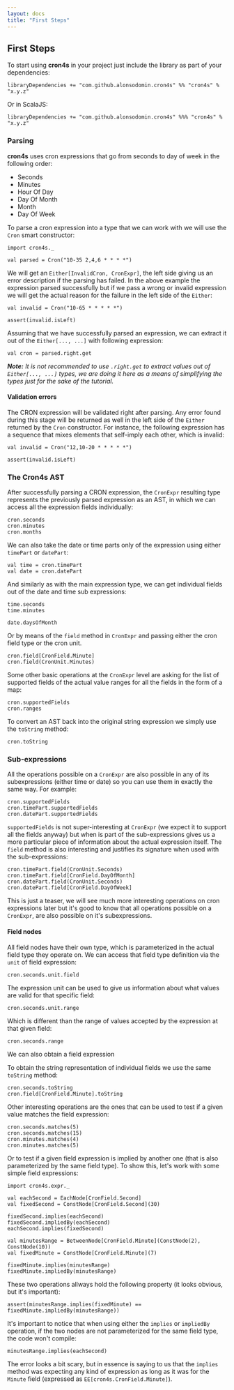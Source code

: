 ```yaml
---
layout: docs
title: "First Steps"
---
```


## First Steps

To start using **cron4s** in your project just include the library as part of your dependencies:

```
libraryDependencies += "com.github.alonsodomin.cron4s" %% "cron4s" % "x.y.z"
```

Or in ScalaJS:

```
libraryDependencies += "com.github.alonsodomin.cron4s" %%% "cron4s" % "x.y.z"
```

### Parsing

**cron4s** uses cron expressions that go from seconds to day of week in the following order:

 * Seconds
 * Minutes
 * Hour Of Day
 * Day Of Month
 * Month
 * Day Of Week

To parse a cron expression into a type that we can work with we will use the `Cron` smart constructor:

```tut
import cron4s._

val parsed = Cron("10-35 2,4,6 * * * *")
```

We will get an `Either[InvalidCron, CronExpr]`, the left side giving us an error description if the parsing
has failed. In the above example the expression parsed successfully but if we pass a wrong or invalid expression
we will get the actual reason for the failure in the left side of the `Either`:

```tut
val invalid = Cron("10-65 * * * * *")
```

```tut:invisible
assert(invalid.isLeft)
```

Assuming that we have successfully parsed an expression, we can extract it out of the `Either[..., ...]`
with following expression:

```tut
val cron = parsed.right.get
```

**_Note:_** _It is not recommended to use `.right.get` to extract values out of `Either[..., ...]`
types, we are doing it here as a means of simplifying the types just for the sake of the tutorial._ 

#### Validation errors

The CRON expression will be validated right after parsing. Any error found during this stage will be returned
as well in the left side of the `Either` returned by the `Cron` constructor. For instance, the following expression
has a sequence that mixes elements that self-imply each other, which is invalid: 

```tut
val invalid = Cron("12,10-20 * * * * *")
```

```tut:invisible
assert(invalid.isLeft)
```

### The Cron4s AST

After successfully parsing a CRON expression, the `CronExpr` resulting type represents the previously
parsed expression as an AST, in which we can access all the expression fields individually:

```tut
cron.seconds
cron.minutes
cron.months
```

We can also take the date or time parts only of the expression using either `timePart` or `datePart`:

```tut
val time = cron.timePart
val date = cron.datePart
```

And similarly as with the main expression type, we can get individual fields out of the
date and time sub expressions:
 
```tut
time.seconds
time.minutes

date.daysOfMonth
```

Or by means of the `field` method in `CronExpr` and passing either the cron field type or the cron unit.
   
```tut
cron.field[CronField.Minute]
cron.field(CronUnit.Minutes)
```

Some other basic operations at the `CronExpr` level are asking for the list of supported fields of the
actual value ranges for all the fields in the form of a map:

```tut
cron.supportedFields
cron.ranges
```

To convert an AST back into the original string expression we simply use the `toString` method:

```tut
cron.toString
```

### Sub-expressions

All the operations possible on a `CronExpr` are also possible in any of its subexpressions (either time or date) so
you can use them in exactly the same way. For example:

```tut
cron.supportedFields
cron.timePart.supportedFields
cron.datePart.supportedFields
```

`supportedFields` is not super-interesting at `CronExpr` (we expect it to support all the fields anyway) but when
is part of the sub-expressions gives us a more particular piece of information about the actual expression itself. The
`field` method is also interesting and justifies its signature when used with the sub-expressions:

```tut
cron.timePart.field(CronUnit.Seconds)
cron.timePart.field[CronField.DayOfMonth]
cron.datePart.field(CronUnit.Seconds)
cron.datePart.field[CronField.DayOfWeek]
```

This is just a teaser, we will see much more interesting operations on cron expressions later but it's good to know
that all operations possible on a `CronExpr`, are also possible on it's subexpressions.

#### Field nodes

All field nodes have their own type, which is parameterized in the actual field type they operate on. We can
access that field type definition via the `unit` of field expression:

```tut
cron.seconds.unit.field
```

The expression unit can be used to give us information about what values are valid for that
specific field:

```tut
cron.seconds.unit.range
```

Which is different than the range of values accepted by the expression at that given field:

```tut
cron.seconds.range
```

We can also obtain a field expression 

To obtain the string representation of individual fields we use the same `toString` method:

```tut
cron.seconds.toString
cron.field[CronField.Minute].toString
```

Other interesting operations are the ones that can be used to test if a given value matches the
field expression:

```tut
cron.seconds.matches(5)
cron.seconds.matches(15)
cron.minutes.matches(4)
cron.minutes.matches(5)
```

Or to test if a given field expression is implied by another one (that is also parameterized by
the same field type). To show this, let's work with some simple field expressions:

```tut
import cron4s.expr._

val eachSecond = EachNode[CronField.Second]
val fixedSecond = ConstNode[CronField.Second](30)

fixedSecond.implies(eachSecond)
fixedSecond.impliedBy(eachSecond)
eachSecond.implies(fixedSecond)

val minutesRange = BetweenNode[CronField.Minute](ConstNode(2), ConstNode(10))
val fixedMinute = ConstNode[CronField.Minute](7)

fixedMinute.implies(minutesRange)
fixedMinute.impliedBy(minutesRange)
```

These two operations allways hold the following property (it looks obvious, but it's important):

```tut
assert(minutesRange.implies(fixedMinute) == fixedMinute.impliedBy(minutesRange))
```

It's important to notice that when using either the `implies` or `impliedBy` operation, if the two nodes are not
parameterized for the same field type, the code won't compile:
 
```tut:fail
minutesRange.implies(eachSecond)
```

The error looks a bit scary, but in essence is saying to us that the `implies` method was expecting
any kind of expression as long as it was for the `Minute` field (expressed as `EE[cron4s.CronField.Minute]`).

